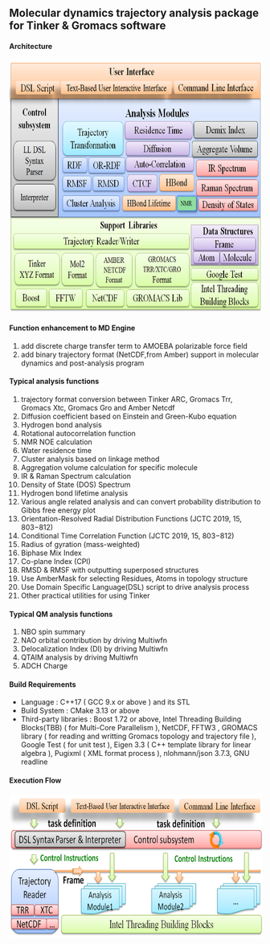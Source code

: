 ## Molecular dynamics trajectory analysis package for Tinker & Gromacs software

#### Architecture
<img src="doc/Architecture.png" alt="Software Architecture" title="Software Architecture" width="700" height="503" />


#### Function enhancement to MD Engine

1. add discrete charge transfer term to AMOEBA polarizable force field
2. add binary trajectory format (NetCDF,from Amber) support in molecular dynamics and post-analysis program

#### Typical analysis functions
 
1.   trajectory format conversion between Tinker ARC, Gromacs Trr, Gromacs Xtc, Gromacs Gro and Amber Netcdf
2.   Diffusion coefficient based on Einstein and Green-Kubo equation
3.   Hydrogen bond analysis
4.   Rotational autocorrelation function
5.   NMR NOE calculation
6.   Water residence time
7.   Cluster analysis based on linkage method
8.   Aggregation volume calculation for specific molecule
9.   IR & Raman Spectrum calculation
10.  Density of State (DOS) Spectrum
11.  Hydrogen bond lifetime analysis
12.  Various angle related analysis and can convert probability distribution to Gibbs free energy plot
13.  Orientation-Resolved Radial Distribution Functions (JCTC 2019, 15, 803−812)
14.  Conditional Time Correlation Function (JCTC 2019, 15, 803−812)
15.  Radius of gyration (mass-weighted)
16.  Biphase Mix Index
17.  Co-plane Index (CPI)
18.  RMSD & RMSF with outputting superposed structures
19.  Use AmberMask for selecting Residues, Atoms in topology structure
20.  Use Domain Specific Language(DSL) script to drive analysis process 
21.  Other practical utilities for using Tinker

#### Typical QM analysis functions

1.   NBO spin summary
2.   NAO orbital contribution by driving Multiwfn
3.   Delocalization Index (DI) by driving Multiwfn
4.   QTAIM analysis by driving Multiwfn
5.   ADCH Charge

#### Build Requirements
- Language : C++17 ( GCC 9.x or above ) and its STL
- Build System :  CMake 3.13 or above
- Third-party libraries :  Boost 1.72 or above,
                           Intel Threading Building Blocks(TBB) ( for Multi-Core Parallelism ), 
                           NetCDF,  FFTW3 , 
                           GROMACS library ( for reading and writting Gromacs topology and trajectory file ),
                           Google Test ( for unit test ),
                           Eigen 3.3 ( C++ template library for linear algebra ),
                           Pugixml ( XML format process ),
                           nlohmann/json 3.7.3,
                           GNU readline
                           
                          
                           
#### Execution Flow
<img src="doc/ExecutionFlow.png" alt="Software Execution Flow" title="Software Execution Flow" width="700" height="285" />


                           

 
